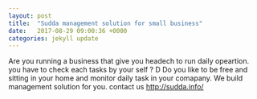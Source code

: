 ```yaml
---
layout: post
title:  "Sudda management solution for small business"
date:   2017-08-29 09:00:36 +0000
categories: jekyll update
---
```


  Are you running a business that give you headech to run daily opeartion. you have to check each tasks by your self ? D
  Do you like to be free and sitting in your home and monitor daily task in your comapany. We build management solution for you. contact us
http://sudda.info/
